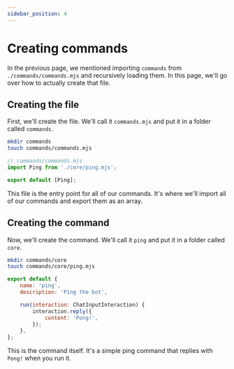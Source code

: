 ```yaml
---
sidebar_position: 4
---
```


# Creating commands

In the previous page, we mentioned importing `commands` from `./commands/commands.mjs` and recursively loading them. In this page, we'll go over how to actually create that file.

## Creating the file

First, we'll create the file. We'll call it `commands.mjs` and put it in a folder called `commands`.

```bash
mkdir commands
touch commands/commands.mjs
```

```js
// commands/commands.mjs
import Ping from './core/ping.mjs';

export default [Ping];
```

This file is the entry point for all of our commands. It's where we'll import all of our commands and export them as an array.

## Creating the command

Now, we'll create the command. We'll call it `ping` and put it in a folder called `core`.

```bash
mkdir commands/core
touch commands/core/ping.mjs
```

```js
export default {
	name: 'ping',
	description: 'Ping the bot',

	run(interaction: ChatInputInteraction) {
		interaction.reply({
			content: 'Pong!',
		});
	},
};
```

This is the command itself. It's a simple ping command that replies with `Pong!` when you run it.
